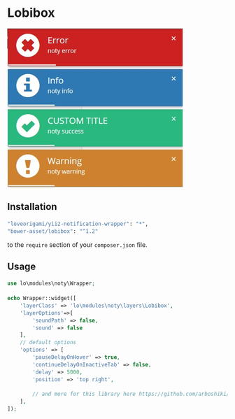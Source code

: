 # Lobibox
!["Lobibox"](img/lobibox.jpg)

Installation
--------
```bash
"loveorigami/yii2-notification-wrapper": "*",
"bower-asset/lobibox": "^1.2"
```

to the ```require``` section of your `composer.json` file.

Usage
-----
```php
use lo\modules\noty\Wrapper;

echo Wrapper::widget([
    'layerClass' => 'lo\modules\noty\layers\Lobibox',
    'layerOptions'=>[
        'soundPath' => false,
        'sound' => false
    ],
    // default options
    'options' => [
        'pauseDelayOnHover' => true,
        'continueDelayOnInactiveTab' => false,
        'delay' => 5000,
        'position' => 'top right',

        // and more for this library here https://github.com/arboshiki/lobibox 
    ],
]);

```
